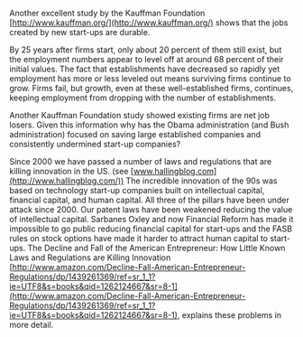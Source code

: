 
Another excellent study by the Kauffman Foundation [http://www.kauffman.org/](http://www.kauffman.org/) shows that the jobs created by new start-ups are durable.

  

By 25 years after firms start, only about 20 percent of them still exist, but the employment numbers appear to level off at around 68 percent of their initial values. The fact that establishments have decreased so rapidly yet employment has more or less leveled out means surviving firms continue to grow. Firms fail, but growth, even at these well-established firms, continues, keeping employment from dropping with the number of establishments.

  

Another Kauffman Foundation study showed existing firms are net job losers. Given this information why has the Obama administration (and Bush administration) focused on saving large established companies and consistently undermined start-up companies?

  

Since 2000 we have passed a number of laws and regulations that are killing innovation in the US. (see [www.hallingblog.com](http://www.hallingblog.com/)) The incredible innovation of the 90s was based on technology start-up companies built on intellectual capital, financial capital, and human capital. All three of the pillars have been under attack since 2000. Our patent laws have been weakened reducing the value of intellectual capital. Sarbanes Oxley and now Financial Reform has made it impossible to go public reducing financial capital for start-ups and the FASB rules on stock options have made it harder to attract human capital to start-ups. The Decline and Fall of the American Entrepreneur: How Little Known Laws and Regulations are Killing Innovation [http://www.amazon.com/Decline-Fall-American-Entrepreneur-Regulations/dp/1439261369/ref=sr_1_1?ie=UTF8&s=books&qid=1262124667&sr=8-1](http://www.amazon.com/Decline-Fall-American-Entrepreneur-Regulations/dp/1439261369/ref=sr_1_1?ie=UTF8&s=books&qid=1262124667&sr=8-1), explains these problems in more detail.